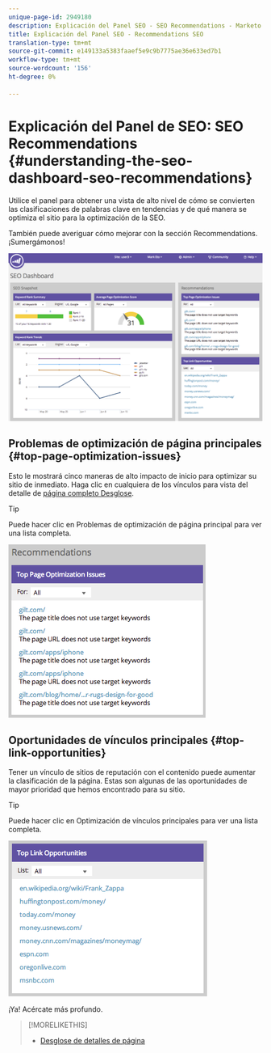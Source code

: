 ```yaml
---
unique-page-id: 2949180
description: Explicación del Panel SEO - SEO Recommendations - Marketo Docs - Documentación del producto
title: Explicación del Panel SEO - Recommendations SEO
translation-type: tm+mt
source-git-commit: e149133a5383faaef5e9c9b7775ae36e633ed7b1
workflow-type: tm+mt
source-wordcount: '156'
ht-degree: 0%

---
```



# Explicación del Panel de SEO: SEO Recommendations {#understanding-the-seo-dashboard-seo-recommendations}

Utilice el panel para obtener una vista de alto nivel de cómo se convierten las clasificaciones de palabras clave en tendencias y de qué manera se optimiza el sitio para la optimización de la SEO.

También puede averiguar cómo mejorar con la sección Recommendations. ¡Sumergámonos!

![](assets/image2014-9-17-21-3a39-3a57.png)

## Problemas de optimización de página principales {#top-page-optimization-issues}

Esto le mostrará cinco maneras de alto impacto de inicio para optimizar su sitio de inmediato. Haga clic en cualquiera de los vínculos para vista del detalle de [página completo Desglose](../../../../product-docs/additional-apps/seo/pages/seo-using-the-page-detail-drill-down.md).

>[!TIP]
>
>Puede hacer clic en Problemas de optimización de página principal para ver una lista completa.

![](assets/image2014-9-17-21-3a40-3a52.png)

## Oportunidades de vínculos principales {#top-link-opportunities}

Tener un vínculo de sitios de reputación con el contenido puede aumentar la clasificación de la página. Estas son algunas de las oportunidades de mayor prioridad que hemos encontrado para su sitio.

>[!TIP]
>
>Puede hacer clic en Optimización de vínculos principales para ver una lista completa.

![](assets/image2014-9-17-21-3a41-3a17.png)

¡Ya! Acércate más profundo.

>[!MORELIKETHIS]
>
>* [Desglose de detalles de página](../../../../product-docs/additional-apps/seo/pages/seo-using-the-page-detail-drill-down.md)


